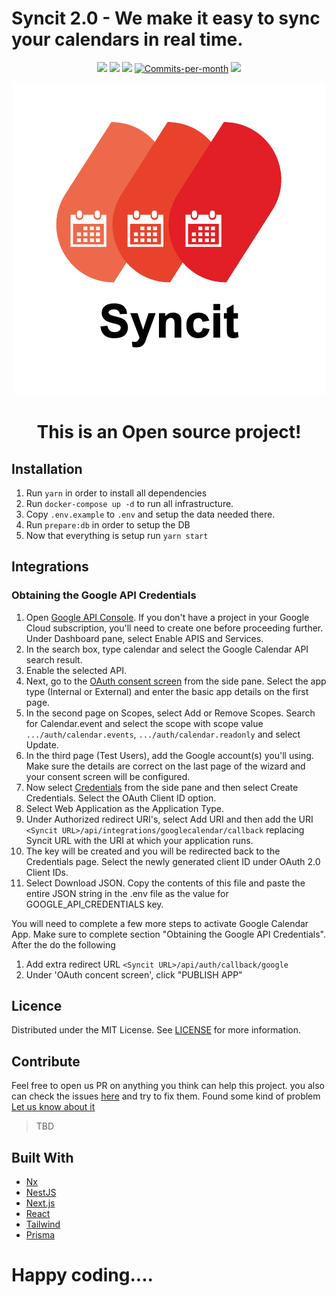 # Syncit 2.0 - We make it easy to sync your calendars in real time.

<p align="center">
<a href="https://github.com/tikalk/syncit/stargazers"><img src="https://img.shields.io/github/stars/tikalk/syncit?style=plastic"/></a>
<a href="https://github.com/tikalk/syncit/issues"><img src="https://img.shields.io/github/issues/tikalk/syncit?style=plastic"/></a>
<a href="https://github.com/tikalk/syncit/blob/main/LICENSE.md"><img src="https://img.shields.io/github/license/tikalk/syncit?style=plastic"/></a>
<a href="https://github.com/tikalk/syncit/pulse"><img src="https://img.shields.io/github/commit-activity/m/tikalk/syncit?style=plastic" alt="Commits-per-month"></a>
<a href="https://github.com/tikalk/syncit/issues?q=is%3Aissue+is%3Aopen+label%3A%22help+wanted%22"><img src="https://img.shields.io/badge/Help%20Wanted-Contribute-blue?style=plastic"></a>
</p>

<div align="center"><img src="https://github.com/tikalk/syncit/blob/main/apps/web/public/cal-sync-logo.png?raw=true"/></div>

<div align="center"><h1>This is an Open source project!</h1></div>

## Installation

1. Run `yarn` in order to install all dependencies
2. Run `docker-compose up -d` to run all infrastructure.
3. Copy `.env.example` to `.env` and setup the data needed there.
4. Run `prepare:db` in order to setup the DB
5. Now that everything is setup run `yarn start`

## Integrations

### Obtaining the Google API Credentials

1. Open [Google API Console](https://console.cloud.google.com/apis/dashboard). If you don't have a project in your
   Google Cloud subscription, you'll need to create one before proceeding further. Under Dashboard pane, select Enable
   APIS and Services.
2. In the search box, type calendar and select the Google Calendar API search result.
3. Enable the selected API.
4. Next, go to the [OAuth consent screen](https://console.cloud.google.com/apis/credentials/consent) from the side pane.
   Select the app type (Internal or External) and enter the basic app details on the first page.
5. In the second page on Scopes, select Add or Remove Scopes. Search for Calendar.event and select the scope with scope
   value `.../auth/calendar.events`, `.../auth/calendar.readonly` and select Update.
6. In the third page (Test Users), add the Google account(s) you'll using. Make sure the details are correct on the last
   page of the wizard and your consent screen will be configured.
7. Now select [Credentials](https://console.cloud.google.com/apis/credentials) from the side pane and then select Create
   Credentials. Select the OAuth Client ID option.
8. Select Web Application as the Application Type.
9. Under Authorized redirect URI's, select Add URI and then add the
   URI `<Syncit URL>/api/integrations/googlecalendar/callback` replacing Syncit URL with the URI at which your
   application runs.
10. The key will be created and you will be redirected back to the Credentials page. Select the newly generated client
    ID under OAuth 2.0 Client IDs.
11. Select Download JSON. Copy the contents of this file and paste the entire JSON string in the .env file as the value
    for GOOGLE_API_CREDENTIALS key.

You will need to complete a few more steps to activate Google Calendar App.
Make sure to complete section "Obtaining the Google API Credentials". After the do the
following

1. Add extra redirect URL `<Syncit URL>/api/auth/callback/google`
2. Under 'OAuth concent screen', click "PUBLISH APP"

## Licence

Distributed under the MIT License. See [LICENSE](https://raw.githubusercontent.com/tikalk/syncit/main/LICENSE.md) for
more information.

## Contribute

Feel free to open us PR on anything you think can help this project. you also can check the
issues [here](https://github.com/tikalk/syncit/issues) and try to fix them.
Found some kind of problem [Let us know about it](https://github.com/tikalk/syncit/issues/new/choose)
> TBD

## Built With
- [Nx](https://nx.dev/)
- [NestJS](https://nestjs.com/)
- [Next.js](https://nextjs.org/)
- [React](https://reactjs.org/)
- [Tailwind](https://tailwindcss.com/)
- [Prisma](https://prisma.io/)


# Happy coding....
